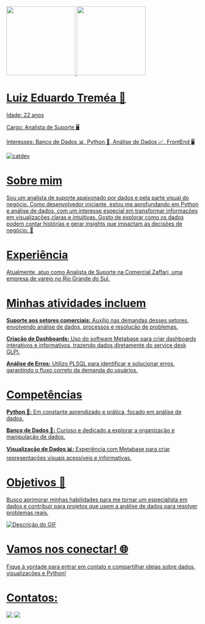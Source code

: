<div>
<a href="https://github.com/EduTremea">
<img loading="lazy" height="180em" src="https://github-readme-stats.vercel.app/api/top-langs/?username=EduTremea&layout=compact&langs_count=7&theme=dracula"/>
<img loading="lazy" height="180em" src="https://github-readme-stats.vercel.app/api?username=EduTremea&show_icons=true&theme=dracula&include_all_commits=true&count_private=true"/>
</div>

# Luiz Eduardo Treméa 👋
<p>Idade: 22 anos
<p>Cargo: Analista de Suporte 🖥️
<p>Interesses: Banco de Dados 📊, Python 🐍, Análise de Dados 📈, FrontEnd 🖥️

![catdev](https://media1.tenor.com/m/N-fJ0Azh_ykAAAAd/cat-computer.gif)

# Sobre mim
Sou um analista de suporte apaixonado por dados e pela parte visual do negócio. Como desenvolvedor iniciante, estou me aprofundando em Python e análise de dados, com um interesse especial em transformar informações em visualizações claras e intuitivas. Gosto de explorar como os dados podem contar histórias e gerar insights que impactam as decisões de negócio. 🚀


# Experiência
Atualmente, atuo como Analista de Suporte na Comercial Zaffari, uma empresa de varejo no Rio Grande do Sul. 

# Minhas atividades incluem
<p><b>Suporte aos setores comerciais:</b> Auxílio nas demandas desses setores, envolvendo análise de dados, processos e resolução de problemas.
<p><b>Criação de Dashboards:</b> Uso do software Metabase para criar dashboards interativos e informativos, trazendo dados diretamente do service desk GLPI.
<p><b>Análise de Erros:</b> Utilizo PLSQL para identificar e solucionar erros, garantindo o fluxo correto da demanda do usuários.

# Competências
<p><b>Python 🐍:</b> Em constante aprendizado e prática, focado em análise de dados.
<p><b>Banco de Dados 💾:</b>  Curioso e dedicado a explorar a organização e manipulação de dados.
<p><b>Visualização de Dados 📊:</b>  Experiência com Metabase para criar representações visuais acessíveis e informativas.

# Objetivos 🎯
Busco aprimorar minhas habilidades para me tornar um especialista em dados e contribuir para projetos que usem a análise de dados para resolver problemas reais.

![Descrição do GIF](https://media1.tenor.com/m/lvLaG5hPCncAAAAd/data-analysis.gif)

# Vamos nos conectar! 🌐
Fique à vontade para entrar em contato e compartilhar ideias sobre dados, visualizações e Python!


# Contatos:

<div>
<a href="https://www.instagram.com/edu.tremea/?hl=pt-br" target="_blank"><img loading="lazy" src="https://img.shields.io/badge/-Instagram-%23E4405F?style=for-the-badge&logo=instagram&logoColor=white" target="_blank"></a>
<a href="https://www.linkedin.com/in/luiz-eduardo-trem%C3%A9a-889587234/" target="_blank"><img loading="lazy" src="https://img.shields.io/badge/-LinkedIn-%230077B5?style=for-the-badge&logo=linkedin&logoColor=white" target="_blank"></a>   
</div>


